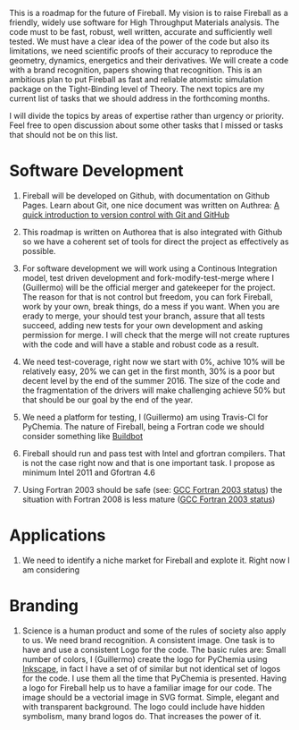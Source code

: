 This is a roadmap for the future of Fireball.
My vision is to raise Fireball as a friendly, widely use software for High Throughput Materials analysis.
The code must to be fast, robust, well written, accurate and sufficiently well tested.
We must have a clear idea of the power of the code but also its limitations, we need scientific proofs
of their accuracy to reproduce the geometry, dynamics, energetics and their derivatives.
We will create a code with a brand recognition, papers showing that recognition. 
This is an ambitious plan to put Fireball as fast and reliable atomistic simulation package on the Tight-Binding 
level of Theory. The next topics are my current list of tasks that we should address in the forthcoming months.

I will divide the topics by areas of expertise rather than urgency or priority. Feel free to open discussion about
some other tasks that I missed or tasks that should not be on this list.


Software Development
====================

  1. Fireball will be developed on Github, with documentation on Github Pages. Learn about Git, one nice document was written on Authrea: [A quick introduction to version control with Git and GitHub](https://www.authorea.com/users/5990/articles/17489)

  1. This roadmap is written on Authorea that is also integrated with Github so we have a coherent set of tools for direct the project as effectively as possible.

  1. For software development we will work using a Continous Integration model, test driven development and fork-modify-test-merge where I (Guillermo) will be the official merger and gatekeeper for the project. The reason for that is not control but freedom, you can fork Fireball, work by your own, break things, do a mess if you want. When you are erady to merge, your should test your branch, assure that all tests succeed, adding new tests for your own development and asking permission for merge. I will check that the merge will not create ruptures with the code and will have a stable and robust code as a result.

  1. We need test-coverage, right now we start with 0%, achive 10% will be relatively easy, 20% we can get in the first month, 30% is a poor but decent level by the end of the summer 2016. The size of the code and the fragmentation of the drivers will make challenging achieve 50% but that should be our goal by the end of the year.

  1. We need a platform for testing, I (Guillermo) am using Travis-CI for PyChemia. The nature of Fireball, being a Fortran code we should consider something like [Buildbot](http://buildbot.org)

  1. Fireball should run and pass test with Intel and gfortran compilers. That is not the case right now and that is one important task. I propose as minimum Intel 2011 and Gfortran 4.6
  
  1. Using Fortran 2003 should be safe (see: [GCC Fortran 2003 status](http://gcc.gnu.org/wiki/Fortran2003Status)) the situation with Fortran 2008 is less mature ([GCC Fortran 2003 status](https://gcc.gnu.org/wiki/Fortran2008Status))
  

Applications
============

   1. We need to identify a niche market for Fireball and explote it. Right now I am considering 


Branding
========

   1. Science is a human product and some of the rules of society also apply to us. We need brand recognition. A consistent image. One task is to have and use a consistent Logo for the code. The basic rules are: Small number of colors, I (Guillermo) create the logo for PyChemia using [Inkscape](https://inkscape.org/en/), in fact I have a set of of similar but not identical set of logos for the code. I use them all the time that PyChemia is presented. Having a logo for Fireball help us to have a familiar image for our code. The image should be a vectorial image in SVG format. Simple, elegant and with transparent background. The logo could include have hidden symbolism, many brand logos do. That increases the power of it.  